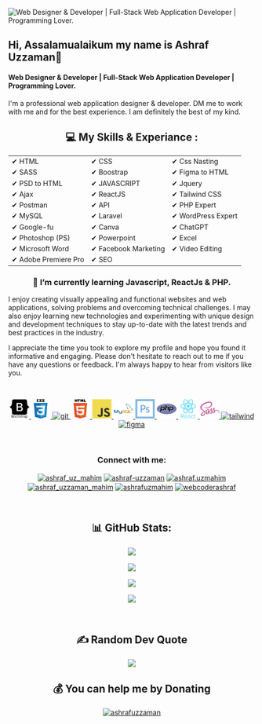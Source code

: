 ![Web Designer & Developer | Full-Stack Web Application Developer | Programming Lover.](https://media.licdn.com/dms/image/C5616AQEXa0xHx4aeeA/profile-displaybackgroundimage-shrink_350_1400/0/1668519036462?e=1697068800&v=beta&t=y8ykR3IrooLj3oN9b2Y7EMtQlzwTiBSycTNN5GXJUhQ)

## Hi, Assalamualaikum my name is Ashraf Uzzaman👋
#### Web Designer & Developer | Full-Stack Web Application Developer | Programming Lover.

I'm a professional web application designer & developer. DM me to work with me and for the best experience. I am definitely the best of my kind.

<p align="center"><h2 align="center">💻 My Skills & Experiance :</h2></p>

<table align="center">
  <tr>
  <td>✔ HTML</td>
  <td>✔ CSS</td>
  <td>✔ Css Nasting</td>
  </tr>
  <tr>
  <td>✔ SASS</td>
  <td>✔ Boostrap</td>
  <td>✔ Figma to HTML</td>
  </tr>
  <tr>
  <td>✔ PSD to HTML</td>
  <td>✔ JAVASCRIPT</td>
  <td>✔ Jquery</td>
  </tr>
  <tr>
  <td>✔ Ajax</td>
  <td>✔ ReactJS</td>
  <td>✔ Tailwind CSS</td>
  </tr>
  <tr>
  <td>✔ Postman</td>
  <td>✔ API</td>
  <td>✔ PHP Expert</td>
  </tr>
  <tr>
  <td>✔ MySQL</td>
  <td>✔ Laravel</td>
  <td>✔ WordPress Expert</td>
  </tr>
  <tr>
  <td>✔ Google-fu</td>
  <td>✔ Canva</td>
  <td>✔ ChatGPT</td>
  </tr>
  <tr>
  <td>✔ Photoshop (PS)</td>
  <td>✔ Powerpoint</td>
  <td>✔ Excel</td>
  </tr>  
  <tr>
  <td>✔ Microsoft Word</td>
  <td>✔ Facebook Marketing</td>
  <td>✔ Video Editing</td>
  </tr>  
  <tr>
  <td>✔ Adobe Premiere Pro</td>
  <td>✔ SEO</td>
  </tr>
</table>

<h3 align="center">🌱 I’m currently learning Javascript, ReactJs & PHP. </h3>
<p>I enjoy creating visually appealing and functional websites and web applications, solving problems and overcoming technical challenges. I may also enjoy learning new technologies and experimenting with unique design and development techniques to stay up-to-date with the latest trends and best practices in the industry.

I appreciate the time you took to explore my profile and hope you found it informative and engaging.
Please don't hesitate to reach out to me if you have any questions or feedback. I'm always happy to hear from visitors like you.</p>

<br/>

<p align="center"> <a href="https://getbootstrap.com" target="_blank" rel="noreferrer"> <img src="https://raw.githubusercontent.com/devicons/devicon/master/icons/bootstrap/bootstrap-plain-wordmark.svg" alt="bootstrap" width="40" height="40"/> </a> <a href="https://www.w3schools.com/css/" target="_blank" rel="noreferrer"> <img src="https://raw.githubusercontent.com/devicons/devicon/master/icons/css3/css3-original-wordmark.svg" alt="css3" width="40" height="40"/> </a> <a href="https://git-scm.com/" target="_blank" rel="noreferrer"> <img src="https://www.vectorlogo.zone/logos/git-scm/git-scm-icon.svg" alt="git" width="40" height="40"/> </a> <a href="https://www.w3.org/html/" target="_blank" rel="noreferrer"> <img src="https://raw.githubusercontent.com/devicons/devicon/master/icons/html5/html5-original-wordmark.svg" alt="html5" width="40" height="40"/> </a> <a href="https://developer.mozilla.org/en-US/docs/Web/JavaScript" target="_blank" rel="noreferrer"> <img src="https://raw.githubusercontent.com/devicons/devicon/master/icons/javascript/javascript-original.svg" alt="javascript" width="40" height="40"/> </a> <a href="https://www.mysql.com/" target="_blank" rel="noreferrer"> <img src="https://raw.githubusercontent.com/devicons/devicon/master/icons/mysql/mysql-original-wordmark.svg" alt="mysql" width="40" height="40"/> </a> <a href="https://www.photoshop.com/en" target="_blank" rel="noreferrer"> <img src="https://raw.githubusercontent.com/devicons/devicon/master/icons/photoshop/photoshop-line.svg" alt="photoshop" width="40" height="40"/> </a> <a href="https://www.php.net" target="_blank" rel="noreferrer"> <img src="https://raw.githubusercontent.com/devicons/devicon/master/icons/php/php-original.svg" alt="php" width="40" height="40"/> </a> <a href="https://reactjs.org/" target="_blank" rel="noreferrer"> <img src="https://raw.githubusercontent.com/devicons/devicon/master/icons/react/react-original-wordmark.svg" alt="react" width="40" height="40"/> </a> <a href="https://sass-lang.com" target="_blank" rel="noreferrer"> <img src="https://raw.githubusercontent.com/devicons/devicon/master/icons/sass/sass-original.svg" alt="sass" width="40" height="40"/> </a> <a href="https://tailwindcss.com/" target="_blank" rel="noreferrer"> <img src="https://www.vectorlogo.zone/logos/tailwindcss/tailwindcss-icon.svg" alt="tailwind" width="40" height="40"/> </a>
 <a href="https://www.figma.com/" target="_blank" rel="noreferrer"> <img src="https://www.vectorlogo.zone/logos/figma/figma-icon.svg" alt="figma" width="40" height="40"/> </a>
</p>

<br/>
<h3 align="center">Connect with me:</h3>
<p align="center">
<a href="https://twitter.com/ashraf_uz_mahim" target="blank"><img align="center" src="https://raw.githubusercontent.com/rahuldkjain/github-profile-readme-generator/master/src/images/icons/Social/twitter.svg" alt="ashraf_uz_mahim" height="30" width="40" /></a>
<a href="https://linkedin.com/in/ashraf-uzzaman" target="blank"><img align="center" src="https://raw.githubusercontent.com/rahuldkjain/github-profile-readme-generator/master/src/images/icons/Social/linked-in-alt.svg" alt="ashraf-uzzaman" height="30" width="40" /></a>
<a href="https://fb.com/ashraf.uzmahim" target="blank"><img align="center" src="https://raw.githubusercontent.com/rahuldkjain/github-profile-readme-generator/master/src/images/icons/Social/facebook.svg" alt="ashraf.uzmahim" height="30" width="40" /></a>
<a href="https://www.instagram.com/ashrafuzzaman04" target="blank"><img align="center" src="https://raw.githubusercontent.com/rahuldkjain/github-profile-readme-generator/master/src/images/icons/Social/instagram.svg" alt="ashraf_uzzaman_mahim" height="30" width="40" /></a>
<a href="https://www.behance.net/ashrafuzmahim" target="blank"><img align="center" src="https://raw.githubusercontent.com/rahuldkjain/github-profile-readme-generator/master/src/images/icons/Social/behance.svg" alt="ashrafuzmahim" height="30" width="40" /></a>
<a href="https://www.youtube.com/@webcoder-ashraf" target="blank"><img align="center" src="https://raw.githubusercontent.com/rahuldkjain/github-profile-readme-generator/master/src/images/icons/Social/youtube.svg" alt="webcoderashraf" height="30" width="40" /></a>
</p>
<br/>
<p align="center"><h2 align="center">📊 GitHub Stats:</h2></p>

<p align="center">
<picture align="center">
<source align="center"
  srcset="https://github-readme-stats.vercel.app/api?username=ashrafuzzaman04&show_icons=true&theme=dark&count_private=true"
  media="(prefers-color-scheme: dark)"
/>
<source align="center"
  srcset="https://github-readme-stats.vercel.app/api?username=ashrafuzzaman04&show_icons=true&count_private=true"
  media="(prefers-color-scheme: light), (prefers-color-scheme: no-preference)"
/>
<img align="center" src="https://github-readme-stats.vercel.app/api?username=ashrafuzzaman04&show_icons=true&count_private=true" />
</picture>
 </p>
<p align="center">
<picture >
<source  
  srcset="https://github-readme-streak-stats.herokuapp.com/?user=ashrafuzzaman04&theme=light"
  media="(prefers-color-scheme: dark)"
/>
<source align="center"
  srcset="https://github-readme-streak-stats.herokuapp.com/?user=ashrafuzzaman04&theme=light"
  media="(prefers-color-scheme: light), (prefers-color-scheme: no-preference)"
/>
<img align="center" src="https://github-readme-streak-stats.herokuapp.com/?user=ashrafuzzaman04&theme=light" />
</picture>
 </p>
<p align="center">
<picture align="center">
<source align="center"
  srcset="https://github-readme-stats.vercel.app/api/top-langs/?username=ashrafuzzaman04&theme=light&hide_border=true&include_all_commits=false&count_private=false&layout=compact"
  media="(prefers-color-scheme: dark)"
/>
<source align="center"
  srcset="https://github-readme-stats.vercel.app/api/top-langs/?username=ashrafuzzaman04&theme=light&hide_border=true&include_all_commits=false&count_private=false&layout=compact"
  media="(prefers-color-scheme: light), (prefers-color-scheme: no-preference)"
/>
<img align="center" src="https://github-readme-stats.vercel.app/api/top-langs/?username=ashrafuzzaman04&theme=light&hide_border=true&include_all_commits=false&count_private=false&layout=compact" />
</picture>
 </p>
<p align="center">
<a align="center" href="https://github.com/ashrafuzzaman04/order-summary-component-main">
  <img align="center" src="https://github-readme-stats.vercel.app/api/pin/?username=ashrafuzzaman04&repo=order-summary-component-main" />
</a></p>
<br/>


<p align="center"><h2 align="center">✍️ Random Dev Quote</h2></p>

<p align="center">
<picture align="center">
<source 
  srcset="https://quotes-github-readme.vercel.app/api?type=horizontal&theme=light"
  media="(prefers-color-scheme: dark)"
/>
<source
  srcset="https://quotes-github-readme.vercel.app/api?type=horizontal&theme=light"
  media="(prefers-color-scheme: light), (prefers-color-scheme: no-preference)"
/>
<img align="center" src="https://quotes-github-readme.vercel.app/api?type=horizontal&theme=light&align=center" />
</picture>
 <br/>
 </p>


<p align="center"><h2 align="center">💰 You can help me by Donating</h2></p>
<p align="center">
  <a href="https://www.buymeacoffee.com/ashrafuzzaman"> <img align="center" src="https://cdn.buymeacoffee.com/buttons/v2/default-yellow.png" height="50" width="210" alt="ashrafuzzaman" /></a></p><br><br>
